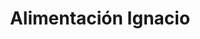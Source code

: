 ---
title: "Alimentación Ignacio"
url: /melgar-de-fernamental/alimentacion-ignacio/
shop: Allgemein
---